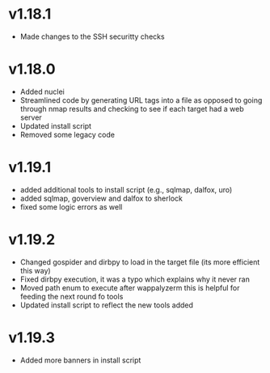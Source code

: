  # v1.18.1
* Made changes to the SSH securitty checks

# v1.18.0
* Added nuclei
* Streamlined code by generating URL tags into a file as opposed to going through nmap results and checking to see if each target had a web server
* Updated install script
* Removed some legacy code

# v1.19.1
* added additional tools to install script (e.g., sqlmap, dalfox, uro)
* added sqlmap, goverview and dalfox to sherlock
* fixed some logic errors as well

# v1.19.2
* Changed gospider and dirbpy to load in the target file (its more efficient this way)
* Fixed dirbpy execution, it was a typo which explains why it never ran
* Moved path enum to execute after wappalyzerm this is helpful for feeding the next round fo tools
* Updated install script to reflect the new tools added

# v1.19.3
* Added more banners in install script
